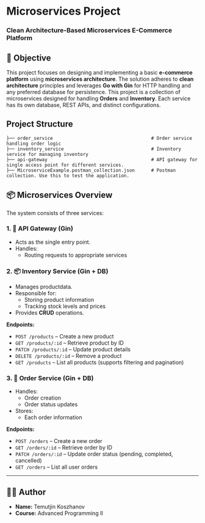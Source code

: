 # Microservices Project
### Clean Architecture-Based Microservices E-Commerce Platform

## 📌 Objective

This project focuses on designing and implementing a basic **e-commerce platform** using **microservices architecture**. The solution adheres to **clean architecture** principles and leverages **Go with Gin** for HTTP handling and any preferred database for persistence. 
This project is a collection of microservices designed for handling **Orders** and **Inventory**. Each service has its own database, REST APIs, and distinct configurations.


## Project Structure

```
├── order_service                                    # Order service handling order logic
├── inventory_service                                # Inventory service for managing inventory
├── api-gateway                                      # API gateway for single access point for different services.
├── MicroserviceExample.postman_collection.json      # Postman collection. Use this to test the application.
```

## 📦 Microservices Overview

The system consists of three services:

### 1. 🚪 API Gateway (Gin)
- Acts as the single entry point.
- Handles:
  - Routing requests to appropriate services

### 2. 📦 Inventory Service (Gin + DB)
- Manages productdata.
- Responsible for:
  - Storing product information
  - Tracking stock levels and prices
- Provides **CRUD** operations.

**Endpoints:**
- `POST /products` – Create a new product  
- `GET /products/:id` – Retrieve product by ID  
- `PATCH /products/:id` – Update product details  
- `DELETE /products/:id` – Remove a product  
- `GET /products` – List all products (supports filtering and pagination)

### 3. 🧾 Order Service (Gin + DB)
- Handles:
  - Order creation
  - Order status updates
- Stores:
  - Each order information

**Endpoints:**
- `POST /orders` – Create a new order  
- `GET /orders/:id` – Retrieve order by ID  
- `PATCH /orders/:id` – Update order status (pending, completed, cancelled)  
- `GET /orders` – List all user orders  

---


## 👨‍🎓 Author

- **Name:** Temutjin Koszhanov  
- **Course:** Advanced Programming II  
